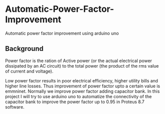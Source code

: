 # Automatic-Power-Factor-Improvement
Automatic power factor improvement using arduino uno

## Background 

Power factor is the ration of Active power (or the actual electrical power dissipated by an AC circuit) to the total power (the product of the rms value of current and voltage). 

Low power factor results in poor electrical efficiency, higher utility bills and higher line losses. Thus improvement of power factor upto a certain value is emmninet. Normally we improve power factor adding capacitor bank. 
In this project I will try to use arduino uno to automatize the connectivity of the capacitor bank to improve the power factor up to 0.95 in Proteus 8.7 software.

